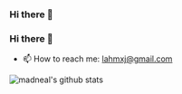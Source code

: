 ### Hi there 👋

<!--
**lahmXu/lahmXu** is a ✨ _special_ ✨ repository because its `README.md` (this file) appears on your GitHub profile.

Here are some ideas to get you started:

- 🔭 I’m currently working on ...
- 🌱 I’m currently learning ...
- 👯 I’m looking to collaborate on ...
- 🤔 I’m looking for help with ...
- 💬 Ask me about ...
- 📫 How to reach me: ...
- 😄 Pronouns: ...
- ⚡ Fun fact: ...

- 🔭 I’m currently working on beego and cloud native
- 🌱 I’m currently learning cloud native
-->

### Hi there 👋

- 📫 How to reach me: lahmxj@gmail.com

![madneal's github stats](https://github-readme-stats.vercel.app/api?username=lahmXu&show_icons=true&theme=radical)


